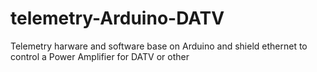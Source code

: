 # telemetry-Arduino-DATV
Telemetry harware and software base on Arduino and shield ethernet to control a Power Amplifier for DATV or other 
